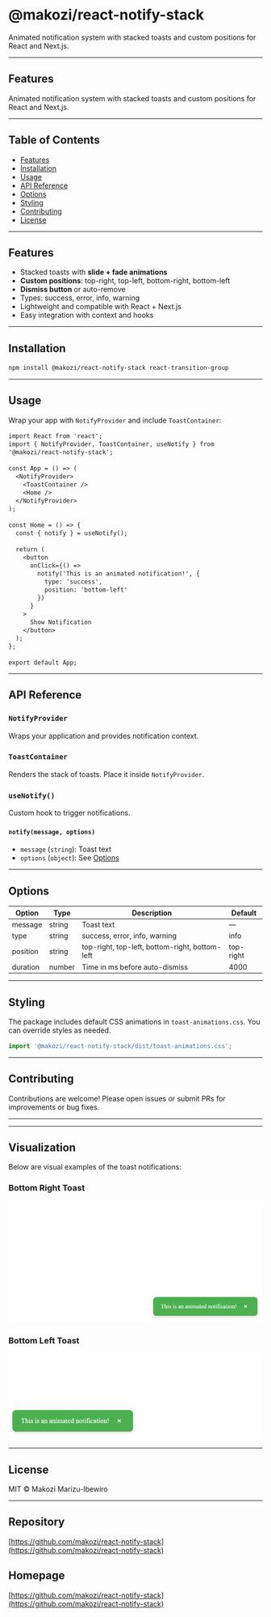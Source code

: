 # @makozi/react-notify-stack

Animated notification system with stacked toasts and custom positions for React and Next.js.

---

## Features

Animated notification system with stacked toasts and custom positions for React and Next.js.

---

## Table of Contents
- [Features](#features)
- [Installation](#installation)
- [Usage](#usage)
- [API Reference](#api-reference)
- [Options](#options)
- [Styling](#styling)
- [Contributing](#contributing)
- [License](#license)

---

## Features

- Stacked toasts with **slide + fade animations**
- **Custom positions**: top-right, top-left, bottom-right, bottom-left
- **Dismiss button** or auto-remove
- Types: success, error, info, warning
- Lightweight and compatible with React + Next.js
- Easy integration with context and hooks

---

## Installation

```bash
npm install @makozi/react-notify-stack react-transition-group
```

---

## Usage

Wrap your app with `NotifyProvider` and include `ToastContainer`:

```tsx
import React from 'react';
import { NotifyProvider, ToastContainer, useNotify } from '@makozi/react-notify-stack';

const App = () => (
  <NotifyProvider>
    <ToastContainer />
    <Home />
  </NotifyProvider>
);

const Home = () => {
  const { notify } = useNotify();

  return (
    <button
      onClick={() =>
        notify('This is an animated notification!', {
          type: 'success',
          position: 'bottom-left'
        })
      }
    >
      Show Notification
    </button>
  );
};

export default App;
```

---

## API Reference

### `NotifyProvider`
Wraps your application and provides notification context.

### `ToastContainer`
Renders the stack of toasts. Place it inside `NotifyProvider`.

### `useNotify()`
Custom hook to trigger notifications.

#### `notify(message, options)`
- `message` (`string`): Toast text
- `options` (`object`): See [Options](#options)

---

## Options

| Option    | Type     | Description                                                      | Default      |
|-----------|----------|------------------------------------------------------------------|--------------|
| message   | string   | Toast text                                                       | —            |
| type      | string   | success, error, info, warning                                    | info         |
| position  | string   | top-right, top-left, bottom-right, bottom-left                   | top-right    |
| duration  | number   | Time in ms before auto-dismiss                                   | 4000         |

---

## Styling

The package includes default CSS animations in `toast-animations.css`. You can override styles as needed.

```js
import '@makozi/react-notify-stack/dist/toast-animations.css';
```

---

## Contributing

Contributions are welcome! Please open issues or submit PRs for improvements or bug fixes.

---


---

## Visualization

Below are visual examples of the toast notifications:

### Bottom Right Toast
![Bottom Right Toast]({D983D394-D526-49C6-B5DA-9891F3CB0303}.png)

### Bottom Left Toast
![Bottom Left Toast]({F71D2B51-0346-4917-BC47-F69AD9546B0F}.png)

---

## License

MIT © Makozi Marizu-Ibewiro


---

## Repository

[https://github.com/makozi/react-notify-stack](https://github.com/makozi/react-notify-stack)

## Homepage

[https://github.com/makozi/react-notify-stack](https://github.com/makozi/react-notify-stack)

 